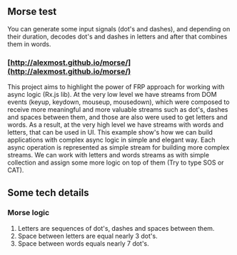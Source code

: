 ## Morse test
You can generate some input signals (dot's and dashes), and depending on their duration, decodes dot's and dashes in letters and after that combines them in words.

### [http://alexmost.github.io/morse/](http://alexmost.github.io/morse/)

This project aims to highlight the power of FRP approach for working with async logic (Rx.js lib). At the very low level we have streams from DOM events (keyup, keydown, mouseup, mousedown), which were composed to receive more meaningful and more valuable streams such as dot's, dashes and spaces between them, and those are also were used to get letters and words. As a result, at the very high level we have streams with words and letters, that can be used in UI. This example show's how we can build applications with complex async logic in simple and elegant way. Each async operation is represented as simple stream for building more complex streams. We can work with letters and words streams as with simple collection and assign some more logic on top of them (Try to type SOS or CAT).

## Some tech details

### Morse logic
1. Letters are sequences of dot's, dashes and spaces between them.
2. Space between letters are equal nearly 3 dot's.
3. Space between words equals nearly 7 dot's.

